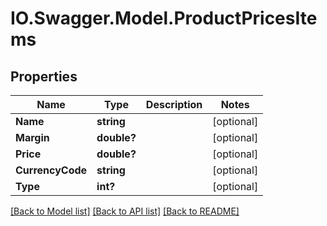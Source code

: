 # IO.Swagger.Model.ProductPricesItems
## Properties

Name | Type | Description | Notes
------------ | ------------- | ------------- | -------------
**Name** | **string** |  | [optional] 
**Margin** | **double?** |  | [optional] 
**Price** | **double?** |  | [optional] 
**CurrencyCode** | **string** |  | [optional] 
**Type** | **int?** |  | [optional] 

[[Back to Model list]](../README.md#documentation-for-models) [[Back to API list]](../README.md#documentation-for-api-endpoints) [[Back to README]](../README.md)


